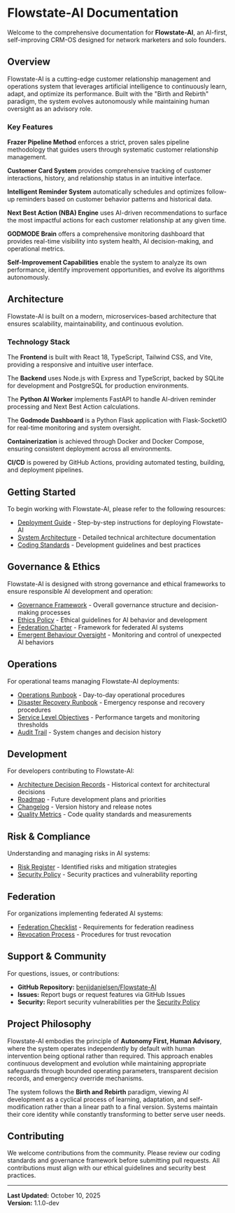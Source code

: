 # Flowstate-AI Documentation

Welcome to the comprehensive documentation for **Flowstate-AI**, an AI-first, self-improving CRM-OS designed for network marketers and solo founders.

## Overview

Flowstate-AI is a cutting-edge customer relationship management and operations system that leverages artificial intelligence to continuously learn, adapt, and optimize its performance. Built with the "Birth and Rebirth" paradigm, the system evolves autonomously while maintaining human oversight as an advisory role.

### Key Features

**Frazer Pipeline Method** enforces a strict, proven sales pipeline methodology that guides users through systematic customer relationship management.

**Customer Card System** provides comprehensive tracking of customer interactions, history, and relationship status in an intuitive interface.

**Intelligent Reminder System** automatically schedules and optimizes follow-up reminders based on customer behavior patterns and historical data.

**Next Best Action (NBA) Engine** uses AI-driven recommendations to surface the most impactful actions for each customer relationship at any given time.

**GODMODE Brain** offers a comprehensive monitoring dashboard that provides real-time visibility into system health, AI decision-making, and operational metrics.

**Self-Improvement Capabilities** enable the system to analyze its own performance, identify improvement opportunities, and evolve its algorithms autonomously.

## Architecture

Flowstate-AI is built on a modern, microservices-based architecture that ensures scalability, maintainability, and continuous evolution.

### Technology Stack

The **Frontend** is built with React 18, TypeScript, Tailwind CSS, and Vite, providing a responsive and intuitive user interface.

The **Backend** uses Node.js with Express and TypeScript, backed by SQLite for development and PostgreSQL for production environments.

The **Python AI Worker** implements FastAPI to handle AI-driven reminder processing and Next Best Action calculations.

The **Godmode Dashboard** is a Python Flask application with Flask-SocketIO for real-time monitoring and system oversight.

**Containerization** is achieved through Docker and Docker Compose, ensuring consistent deployment across all environments.

**CI/CD** is powered by GitHub Actions, providing automated testing, building, and deployment pipelines.

## Getting Started

To begin working with Flowstate-AI, please refer to the following resources:

- [Deployment Guide](DEPLOYMENT_GUIDE.md) - Step-by-step instructions for deploying Flowstate-AI
- [System Architecture](SYSTEM_ARCHITECTURE.md) - Detailed technical architecture documentation
- [Coding Standards](CODING_STANDARDS.md) - Development guidelines and best practices

## Governance & Ethics

Flowstate-AI is designed with strong governance and ethical frameworks to ensure responsible AI development and operation:

- [Governance Framework](GOVERNANCE.md) - Overall governance structure and decision-making processes
- [Ethics Policy](ETHICS.md) - Ethical guidelines for AI behavior and development
- [Federation Charter](FEDERATION_CHARTER.md) - Framework for federated AI systems
- [Emergent Behaviour Oversight](EMERGENT_BEHAVIOUR_OVERSIGHT_AND_CESSATION.md) - Monitoring and control of unexpected AI behaviors

## Operations

For operational teams managing Flowstate-AI deployments:

- [Operations Runbook](OPS_RUNBOOK.md) - Day-to-day operational procedures
- [Disaster Recovery Runbook](DR_RUNBOOK.md) - Emergency response and recovery procedures
- [Service Level Objectives](SLOS.md) - Performance targets and monitoring thresholds
- [Audit Trail](AUDIT_TRAIL.md) - System changes and decision history

## Development

For developers contributing to Flowstate-AI:

- [Architecture Decision Records](adr/index.md) - Historical context for architectural decisions
- [Roadmap](ROADMAP.md) - Future development plans and priorities
- [Changelog](CHANGELOG.md) - Version history and release notes
- [Quality Metrics](QUALITY.md) - Code quality standards and measurements

## Risk & Compliance

Understanding and managing risks in AI systems:

- [Risk Register](RISK_REGISTER.md) - Identified risks and mitigation strategies
- [Security Policy](SECURITY.md) - Security practices and vulnerability reporting

## Federation

For organizations implementing federated AI systems:

- [Federation Checklist](FEDERATION_CHECKLIST.md) - Requirements for federation readiness
- [Revocation Process](REVOCATION.md) - Procedures for trust revocation

## Support & Community

For questions, issues, or contributions:

- **GitHub Repository:** [benjidanielsen/Flowstate-AI](https://github.com/benjidanielsen/Flowstate-AI)
- **Issues:** Report bugs or request features via GitHub Issues
- **Security:** Report security vulnerabilities per the [Security Policy](SECURITY.md)

## Project Philosophy

Flowstate-AI embodies the principle of **Autonomy First, Human Advisory**, where the system operates independently by default with human intervention being optional rather than required. This approach enables continuous development and evolution while maintaining appropriate safeguards through bounded operating parameters, transparent decision records, and emergency override mechanisms.

The system follows the **Birth and Rebirth** paradigm, viewing AI development as a cyclical process of learning, adaptation, and self-modification rather than a linear path to a final version. Systems maintain their core identity while constantly transforming to better serve user needs.

## Contributing

We welcome contributions from the community. Please review our coding standards and governance framework before submitting pull requests. All contributions must align with our ethical guidelines and security best practices.

---

**Last Updated:** October 10, 2025  
**Version:** 1.1.0-dev

